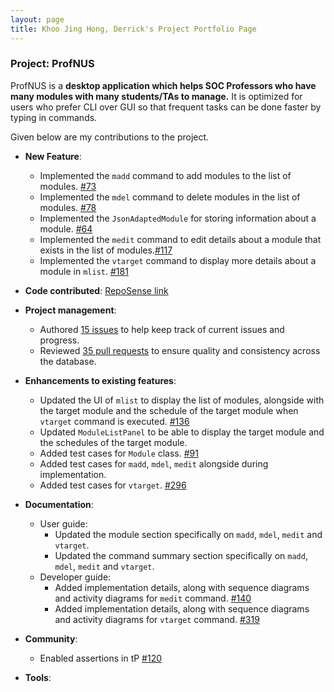 ```yaml
---
layout: page
title: Khoo Jing Hong, Derrick's Project Portfolio Page
---
```


### Project: ProfNUS

ProfNUS is a **desktop application which helps SOC Professors who have many modules with many students/TAs to manage.** It is optimized for users who prefer CLI over GUI so that frequent tasks can be done faster by typing in commands.

Given below are my contributions to the project.

* **New Feature**:
  * Implemented the `madd` command to add modules to the list of modules. [#73](https://github.com/AY2223S1-CS2103T-W11-2/tp/pull/73)
  * Implemented the `mdel` command to delete modules in the list of modules. [#78](https://github.com/AY2223S1-CS2103T-W11-2/tp/pull/78)
  * Implemented the `JsonAdaptedModule` for storing information about a module. [#64](https://github.com/AY2223S1-CS2103T-W11-2/tp/pull/64)
  * Implemented the `medit` command to edit details about a module that exists in the list of modules.[#117](https://github.com/AY2223S1-CS2103T-W11-2/tp/pull/117)
  * Implemented the `vtarget` command to display more details about a module in `mlist`. [#181](https://github.com/AY2223S1-CS2103T-W11-2/tp/pull/181)

* **Code contributed**: [RepoSense link](https://nus-cs2103-ay2223s1.github.io/tp-dashboard/?search=drkkjh&breakdown=true&sort=groupTitle&sortWithin=title&since=2022-09-16&timeframe=commit&mergegroup=&groupSelect=groupByRepos&checkedFileTypes=docs~functional-code~test-code~other)

* **Project management**:
  * Authored [15 issues](https://github.com/AY2223S1-CS2103T-W11-2/tp/issues?q=is%3Aissue+is%3Aclosed+author%3Adrkkjh) to help keep track of current issues and progress.
  * Reviewed [35 pull requests](https://github.com/AY2223S1-CS2103T-W11-2/tp/pulls?q=is%3Apr+reviewed-by%3Adrkkjh) to ensure quality and consistency across the database.

* **Enhancements to existing features**:
    * Updated the UI of `mlist` to display the list of modules, alongside with the target module and the
  schedule of the target module when `vtarget` command is executed. [#136](https://github.com/AY2223S1-CS2103T-W11-2/tp/pull/136)
    * Updated `ModuleListPanel` to be able to display the target module and the schedules of the target module.
    * Added test cases for `Module` class. [#91](https://github.com/AY2223S1-CS2103T-W11-2/tp/pull/91)
    * Added test cases for `madd`, `mdel`, `medit` alongside during implementation.
    * Added test cases for `vtarget`. [#296](https://github.com/AY2223S1-CS2103T-W11-2/tp/pull/296)

* **Documentation**:
    * User guide:
      * Updated the module section specifically on `madd`, `mdel`, `medit` and `vtarget`.
      * Updated the command summary section specifically on `madd`, `mdel`, `medit` and `vtarget`.
    * Developer guide:
      * Added implementation details, along with sequence diagrams and activity diagrams for `medit` command. [#140](https://github.com/AY2223S1-CS2103T-W11-2/tp/pull/140)
      * Added implementation details, along with sequence diagrams and activity diagrams for `vtarget` command. [#319](https://github.com/AY2223S1-CS2103T-W11-2/tp/pull/319)

* **Community**:
    * Enabled assertions in tP [#120](https://github.com/AY2223S1-CS2103T-W11-2/tp/pull/120)

* **Tools**:

